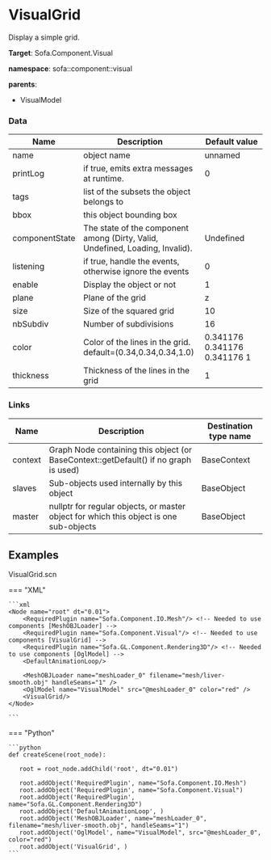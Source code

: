 <!-- generate_doc -->
# VisualGrid

Display a simple grid.


__Target__: Sofa.Component.Visual

__namespace__: sofa::component::visual

__parents__:

- VisualModel

### Data

<table>
    <thead>
        <tr>
            <th>Name</th>
            <th>Description</th>
            <th>Default value</th>
        </tr>
    </thead>
    <tbody>
	<tr>
		<td>name</td>
		<td>
object name
		</td>
		<td>unnamed</td>
	</tr>
	<tr>
		<td>printLog</td>
		<td>
if true, emits extra messages at runtime.
		</td>
		<td>0</td>
	</tr>
	<tr>
		<td>tags</td>
		<td>
list of the subsets the object belongs to
		</td>
		<td></td>
	</tr>
	<tr>
		<td>bbox</td>
		<td>
this object bounding box
		</td>
		<td></td>
	</tr>
	<tr>
		<td>componentState</td>
		<td>
The state of the component among (Dirty, Valid, Undefined, Loading, Invalid).
		</td>
		<td>Undefined</td>
	</tr>
	<tr>
		<td>listening</td>
		<td>
if true, handle the events, otherwise ignore the events
		</td>
		<td>0</td>
	</tr>
	<tr>
		<td>enable</td>
		<td>
Display the object or not
		</td>
		<td>1</td>
	</tr>
	<tr>
		<td>plane</td>
		<td>
Plane of the grid
		</td>
		<td>z</td>
	</tr>
	<tr>
		<td>size</td>
		<td>
Size of the squared grid
		</td>
		<td>10</td>
	</tr>
	<tr>
		<td>nbSubdiv</td>
		<td>
Number of subdivisions
		</td>
		<td>16</td>
	</tr>
	<tr>
		<td>color</td>
		<td>
Color of the lines in the grid. default=(0.34,0.34,0.34,1.0)
		</td>
		<td>0.341176 0.341176 0.341176 1</td>
	</tr>
	<tr>
		<td>thickness</td>
		<td>
Thickness of the lines in the grid
		</td>
		<td>1</td>
	</tr>

</tbody>
</table>

### Links


| Name | Description | Destination type name |
| ---- | ----------- | --------------------- |
|context|Graph Node containing this object (or BaseContext::getDefault() if no graph is used)|BaseContext|
|slaves|Sub-objects used internally by this object|BaseObject|
|master|nullptr for regular objects, or master object for which this object is one sub-objects|BaseObject|

## Examples 

VisualGrid.scn

=== "XML"

    ```xml
    <Node name="root" dt="0.01">
        <RequiredPlugin name="Sofa.Component.IO.Mesh"/> <!-- Needed to use components [MeshOBJLoader] -->
        <RequiredPlugin name="Sofa.Component.Visual"/> <!-- Needed to use components [VisualGrid] -->
        <RequiredPlugin name="Sofa.GL.Component.Rendering3D"/> <!-- Needed to use components [OglModel] -->
        <DefaultAnimationLoop/>
        
        <MeshOBJLoader name="meshLoader_0" filename="mesh/liver-smooth.obj" handleSeams="1" />
        <OglModel name="VisualModel" src="@meshLoader_0" color="red" />
        <VisualGrid/>
    </Node>

    ```

=== "Python"

    ```python
    def createScene(root_node):

       root = root_node.addChild('root', dt="0.01")

       root.addObject('RequiredPlugin', name="Sofa.Component.IO.Mesh")
       root.addObject('RequiredPlugin', name="Sofa.Component.Visual")
       root.addObject('RequiredPlugin', name="Sofa.GL.Component.Rendering3D")
       root.addObject('DefaultAnimationLoop', )
       root.addObject('MeshOBJLoader', name="meshLoader_0", filename="mesh/liver-smooth.obj", handleSeams="1")
       root.addObject('OglModel', name="VisualModel", src="@meshLoader_0", color="red")
       root.addObject('VisualGrid', )
    ```


